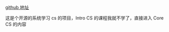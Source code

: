 [github 地址](https://github.com/ossu/computer-science)

这是个开源的系统学习 cs 的项目，Intro CS 的课程我就不学了，直接进入 Core CS 的内容


